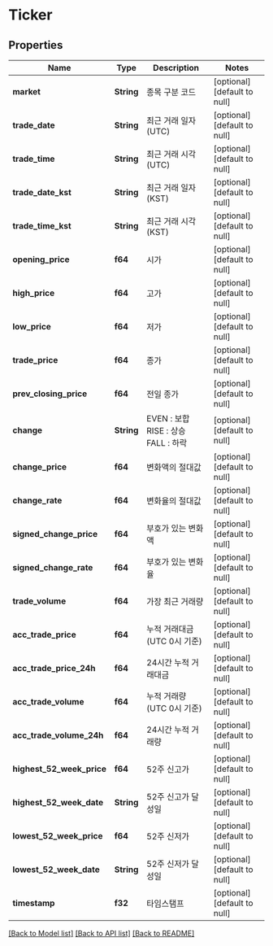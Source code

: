 # Ticker

## Properties
Name | Type | Description | Notes
------------ | ------------- | ------------- | -------------
**market** | **String** | 종목 구분 코드 | [optional] [default to null]
**trade_date** | **String** | 최근 거래 일자(UTC) | [optional] [default to null]
**trade_time** | **String** | 최근 거래 시각(UTC) | [optional] [default to null]
**trade_date_kst** | **String** | 최근 거래 일자(KST) | [optional] [default to null]
**trade_time_kst** | **String** | 최근 거래 시각(KST) | [optional] [default to null]
**opening_price** | **f64** | 시가 | [optional] [default to null]
**high_price** | **f64** | 고가 | [optional] [default to null]
**low_price** | **f64** | 저가 | [optional] [default to null]
**trade_price** | **f64** | 종가 | [optional] [default to null]
**prev_closing_price** | **f64** | 전일 종가 | [optional] [default to null]
**change** | **String** | EVEN : 보합 RISE : 상승 FALL : 하락  | [optional] [default to null]
**change_price** | **f64** | 변화액의 절대값 | [optional] [default to null]
**change_rate** | **f64** | 변화율의 절대값 | [optional] [default to null]
**signed_change_price** | **f64** | 부호가 있는 변화액 | [optional] [default to null]
**signed_change_rate** | **f64** | 부호가 있는 변화율 | [optional] [default to null]
**trade_volume** | **f64** | 가장 최근 거래량 | [optional] [default to null]
**acc_trade_price** | **f64** | 누적 거래대금 (UTC 0시 기준) | [optional] [default to null]
**acc_trade_price_24h** | **f64** | 24시간 누적 거래대금 | [optional] [default to null]
**acc_trade_volume** | **f64** | 누적 거래량 (UTC 0시 기준) | [optional] [default to null]
**acc_trade_volume_24h** | **f64** | 24시간 누적 거래량 | [optional] [default to null]
**highest_52_week_price** | **f64** | 52주 신고가 | [optional] [default to null]
**highest_52_week_date** | **String** | 52주 신고가 달성일 | [optional] [default to null]
**lowest_52_week_price** | **f64** | 52주 신저가 | [optional] [default to null]
**lowest_52_week_date** | **String** | 52주 신저가 달성일 | [optional] [default to null]
**timestamp** | **f32** | 타임스탬프 | [optional] [default to null]

[[Back to Model list]](../README.md#documentation-for-models) [[Back to API list]](../README.md#documentation-for-api-endpoints) [[Back to README]](../README.md)


